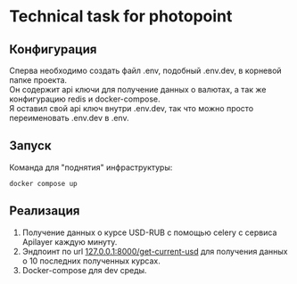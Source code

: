 # Technical task for photopoint

## Конфигурация

Сперва необходимо создать файл .env, подобный .env.dev, в корневой папке проекта.<br>
Он содержит api ключи для получение данных о валютах, а так же конфигурацию redis и docker-compose.<br>
Я оставил свой api ключ внутри .env.dev, так что можно просто переименовать .env.dev в .env.<br>

## Запуск

Команда для "поднятия" инфраструктуры:
```
docker compose up
```

## Реализация

1. Получение данных о курсе USD-RUB с помощью celery с сервиса Apilayer каждую минуту.
2. Эндпоинт по url [127.0.0.1:8000/get-current-usd](http://127.0.0.1:8000/get-current-usd) для получения данных о 10 последних полученных курсах.
3. Docker-compose для dev среды.
